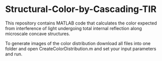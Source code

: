 # Structural-Color-by-Cascading-TIR
This repository contains MATLAB code that calculates the color expected from interference of light undergoing total internal reflection along microscale concave structures. 

To generate images of the color distribution download all files into one folder and open CreateColorDistribution.m and set your input parameters and run. 

